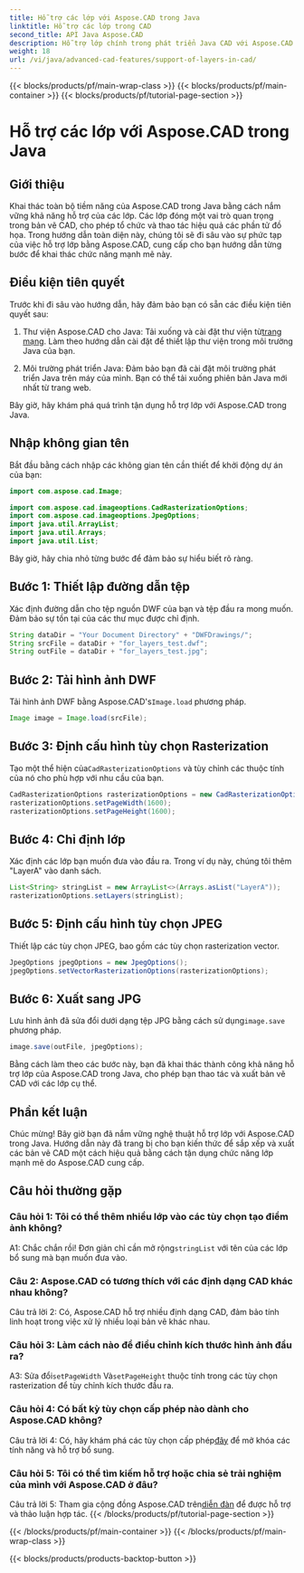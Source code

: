 ```yaml
---
title: Hỗ trợ các lớp với Aspose.CAD trong Java
linktitle: Hỗ trợ các lớp trong CAD
second_title: API Java Aspose.CAD
description: Hỗ trợ lớp chính trong phát triển Java CAD với Aspose.CAD. Sắp xếp và xuất bản vẽ dễ dàng.
weight: 18
url: /vi/java/advanced-cad-features/support-of-layers-in-cad/
---
```


{{< blocks/products/pf/main-wrap-class >}}
{{< blocks/products/pf/main-container >}}
{{< blocks/products/pf/tutorial-page-section >}}

# Hỗ trợ các lớp với Aspose.CAD trong Java

## Giới thiệu

Khai thác toàn bộ tiềm năng của Aspose.CAD trong Java bằng cách nắm vững khả năng hỗ trợ của các lớp. Các lớp đóng một vai trò quan trọng trong bản vẽ CAD, cho phép tổ chức và thao tác hiệu quả các phần tử đồ họa. Trong hướng dẫn toàn diện này, chúng tôi sẽ đi sâu vào sự phức tạp của việc hỗ trợ lớp bằng Aspose.CAD, cung cấp cho bạn hướng dẫn từng bước để khai thác chức năng mạnh mẽ này.

## Điều kiện tiên quyết

Trước khi đi sâu vào hướng dẫn, hãy đảm bảo bạn có sẵn các điều kiện tiên quyết sau:

1.  Thư viện Aspose.CAD cho Java: Tải xuống và cài đặt thư viện từ[trang mạng](https://releases.aspose.com/cad/java/). Làm theo hướng dẫn cài đặt để thiết lập thư viện trong môi trường Java của bạn.

2. Môi trường phát triển Java: Đảm bảo bạn đã cài đặt môi trường phát triển Java trên máy của mình. Bạn có thể tải xuống phiên bản Java mới nhất từ trang web.

Bây giờ, hãy khám phá quá trình tận dụng hỗ trợ lớp với Aspose.CAD trong Java.

## Nhập không gian tên

Bắt đầu bằng cách nhập các không gian tên cần thiết để khởi động dự án của bạn:

```java
import com.aspose.cad.Image;

import com.aspose.cad.imageoptions.CadRasterizationOptions;
import com.aspose.cad.imageoptions.JpegOptions;
import java.util.ArrayList;
import java.util.Arrays;
import java.util.List;
```

Bây giờ, hãy chia nhỏ từng bước để đảm bảo sự hiểu biết rõ ràng.

## Bước 1: Thiết lập đường dẫn tệp

Xác định đường dẫn cho tệp nguồn DWF của bạn và tệp đầu ra mong muốn. Đảm bảo sự tồn tại của các thư mục được chỉ định.

```java
String dataDir = "Your Document Directory" + "DWFDrawings/";
String srcFile = dataDir + "for_layers_test.dwf";
String outFile = dataDir + "for_layers_test.jpg";
```

## Bước 2: Tải hình ảnh DWF

 Tải hình ảnh DWF bằng Aspose.CAD's`Image.load` phương pháp.

```java
Image image = Image.load(srcFile);
```

## Bước 3: Định cấu hình tùy chọn Rasterization

 Tạo một thể hiện của`CadRasterizationOptions` và tùy chỉnh các thuộc tính của nó cho phù hợp với nhu cầu của bạn.

```java
CadRasterizationOptions rasterizationOptions = new CadRasterizationOptions();
rasterizationOptions.setPageWidth(1600);
rasterizationOptions.setPageHeight(1600);
```

## Bước 4: Chỉ định lớp

Xác định các lớp bạn muốn đưa vào đầu ra. Trong ví dụ này, chúng tôi thêm "LayerA" vào danh sách.

```java
List<String> stringList = new ArrayList<>(Arrays.asList("LayerA"));
rasterizationOptions.setLayers(stringList);
```

## Bước 5: Định cấu hình tùy chọn JPEG

Thiết lập các tùy chọn JPEG, bao gồm các tùy chọn rasterization vector.

```java
JpegOptions jpegOptions = new JpegOptions();
jpegOptions.setVectorRasterizationOptions(rasterizationOptions);
```

## Bước 6: Xuất sang JPG

 Lưu hình ảnh đã sửa đổi dưới dạng tệp JPG bằng cách sử dụng`image.save` phương pháp.

```java
image.save(outFile, jpegOptions);
```

Bằng cách làm theo các bước này, bạn đã khai thác thành công khả năng hỗ trợ lớp của Aspose.CAD trong Java, cho phép bạn thao tác và xuất bản vẽ CAD với các lớp cụ thể.

## Phần kết luận

Chúc mừng! Bây giờ bạn đã nắm vững nghệ thuật hỗ trợ lớp với Aspose.CAD trong Java. Hướng dẫn này đã trang bị cho bạn kiến thức để sắp xếp và xuất các bản vẽ CAD một cách hiệu quả bằng cách tận dụng chức năng lớp mạnh mẽ do Aspose.CAD cung cấp.

## Câu hỏi thường gặp

### Câu hỏi 1: Tôi có thể thêm nhiều lớp vào các tùy chọn tạo điểm ảnh không?

 A1: Chắc chắn rồi! Đơn giản chỉ cần mở rộng`stringList` với tên của các lớp bổ sung mà bạn muốn đưa vào.

### Câu 2: Aspose.CAD có tương thích với các định dạng CAD khác nhau không?

Câu trả lời 2: Có, Aspose.CAD hỗ trợ nhiều định dạng CAD, đảm bảo tính linh hoạt trong việc xử lý nhiều loại bản vẽ khác nhau.

### Câu hỏi 3: Làm cách nào để điều chỉnh kích thước hình ảnh đầu ra?

 A3: Sửa đổi`setPageWidth` Và`setPageHeight` thuộc tính trong các tùy chọn rasterization để tùy chỉnh kích thước đầu ra.

### Câu hỏi 4: Có bất kỳ tùy chọn cấp phép nào dành cho Aspose.CAD không?

 Câu trả lời 4: Có, hãy khám phá các tùy chọn cấp phép[đây](https://purchase.aspose.com/buy) để mở khóa các tính năng và hỗ trợ bổ sung.

### Câu hỏi 5: Tôi có thể tìm kiếm hỗ trợ hoặc chia sẻ trải nghiệm của mình với Aspose.CAD ở đâu?

Câu trả lời 5: Tham gia cộng đồng Aspose.CAD trên[diễn đàn](https://forum.aspose.com/c/cad/19) để được hỗ trợ và thảo luận hợp tác.
{{< /blocks/products/pf/tutorial-page-section >}}

{{< /blocks/products/pf/main-container >}}
{{< /blocks/products/pf/main-wrap-class >}}

{{< blocks/products/products-backtop-button >}}
